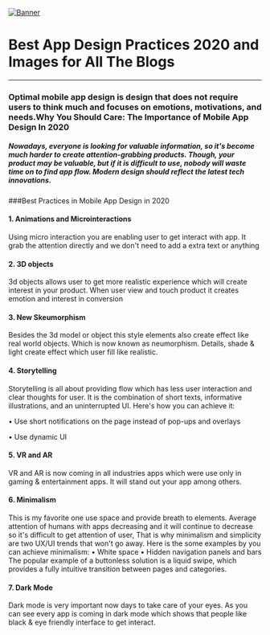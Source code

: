 [![Banner](https://miro.medium.com/max/700/1*C08JRjItwRE6_2_N_M1p1g.png "Banner")](http://https://miro.medium.com/max/700/1*C08JRjItwRE6_2_N_M1p1g.png "Banner")
# Best App Design Practices 2020 and Images for All The Blogs

------------
### Optimal mobile app design is design that does not require users to think much and focuses on emotions, motivations, and needs.Why You Should Care: The Importance of Mobile App Design In 2020

##### Nowadays, everyone is looking for valuable information, so it's become much harder to create attention-grabbing products. Though, your product may be valuable, but if it is difficult to use, nobody will waste time on to find app flow. Modern design should reflect the latest tech innovations.

###Best Practices in Mobile App Design in 2020

#### 1. Animations and Microinteractions
Using micro interaction you are enabling user to get interact with app. It grab the attention directly and we don't need to add a extra text or anything
#### 2. 3D objects
3d objects allows user to get more realistic experience which will create interest in your product. When user view and touch product it creates emotion and interest in conversion
#### 3. New Skeumorphism
Besides the 3d model or object this style elements also create effect like real world objects. Which is now known as neumorphism.
Details, shade & light create effect which user fill like realistic.

#### 4. Storytelling
Storytelling is all about providing flow which has less user interaction and clear thoughts for user. It is the combination of short texts, informative illustrations, and an uninterrupted UI.
Here's how you can achieve it:

• Use short notifications on the page instead of pop-ups and overlays

• Use dynamic UI

#### 5. VR and AR
VR and AR is now coming in all industries apps which were use only in gaming & entertainment apps. It will stand out your app among others.

#### 6. Minimalism
This is my favorite one use space and provide breath to elements. Average attention of humans with apps decreasing and it will continue to decrease so it's difficult to get attention of user, That is why minimalism and simplicity are two UX/UI trends that won't go away.
Here is the some examples by you can achieve minimalism:
• White space
• Hidden navigation panels and bars
The popular example of a buttonless solution is a liquid swipe, which provides a fully intuitive transition between pages and categories.

#### 7. Dark Mode
Dark mode is very important now days to take care of your eyes. As you can see every app is coming in dark mode which shows that people like black & eye friendly interface to get interact.
